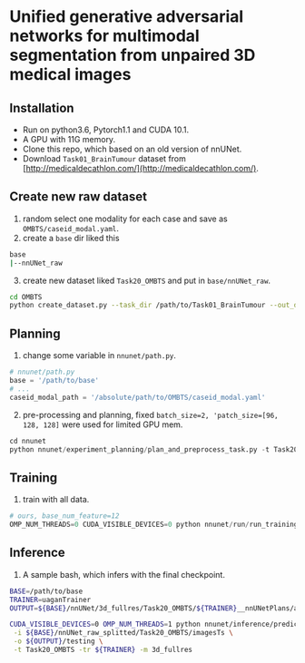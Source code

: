 # Unified generative adversarial networks for multimodal segmentation from unpaired 3D medical images

## Installation
- Run on python3.6, Pytorch1.1 and CUDA 10.1.
- A GPU with 11G memory.
- Clone this repo, which based on an old version of nnUNet.
- Download `Task01_BrainTumour` dataset from [http://medicaldecathlon.com/](http://medicaldecathlon.com/).

## Create new raw dataset

1. random select one modality for each case and save as `OMBTS/caseid_modal.yaml`.
2. create a `base` dir liked this
```bash
base
|--nnUNet_raw
```
3. create new dataset liked `Task20_OMBTS` and put in `base/nnUNet_raw`.
```bash
cd OMBTS
python create_dataset.py --task_dir /path/to/Task01_BrainTumour --out_dir /path/to/base/nnUNet_raw/Task20_OMBTS -c2m caseid_modal.yaml
```

## Planning

1. change some variable in `nnunet/path.py`.
```python
# nnunet/path.py
base = '/path/to/base'
# ...
caseid_modal_path = '/absolute/path/to/OMBTS/caseid_modal.yaml'
```

2. pre-processing and planning, fixed `batch_size=2, 'patch_size=[96, 128, 128]` were used for limited GPU mem.
```python
cd nnunet
python nnunet/experiment_planning/plan_and_preprocess_task.py -t Task20_OMBTS
```

## Training

1. train with all data.
```python
# ours, base_num_feature=12
OMP_NUM_THREADS=0 CUDA_VISIBLE_DEVICES=0 python nnunet/run/run_training.py 3d_fullres uaganTrainer Task20_OMBTS all --ndet
```

## Inference

1. A sample bash, which infers with the final checkpoint.

```bash 
BASE=/path/to/base
TRAINER=uaganTrainer
OUTPUT=${BASE}/nnUNet/3d_fullres/Task20_OMBTS/${TRAINER}__nnUNetPlans/all

CUDA_VISIBLE_DEVICES=0 OMP_NUM_THREADS=1 python nnunet/inference/predict_simple.py -f all \
 -i ${BASE}/nnUNet_raw_splitted/Task20_OMBTS/imagesTs \
 -o ${OUTPUT}/testing \
 -t Task20_OMBTS -tr ${TRAINER} -m 3d_fullres
```

